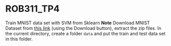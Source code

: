 # ROB311_TP4
Train MNIST data set with SVM from Sklearn
**Note** Download MNIST Dataset from [this link](https://www.kaggle.com/oddrationale/mnist-in-csv) (using the Download button), extract the zip files. In the current directory, create a folder ``data`` and put the train and test data set in this folder. 
